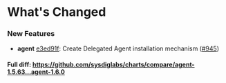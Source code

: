 # What's Changed

### New Features
- **agent** [e3ed91f](https://github.com/sysdiglabs/charts/commit/e3ed91f82c6e5335fb56e2edb4d1f40803a16f10): Create Delegated Agent installation mechanism ([#945](https://github.com/sysdiglabs/charts/issues/945))

#### Full diff: https://github.com/sysdiglabs/charts/compare/agent-1.5.63...agent-1.6.0
